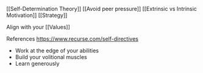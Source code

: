 [[Self-Determination Theory]]
[[Avoid peer pressure]]
[[Extrinsic vs Intrinsic Motivation]]
[[Strategy]]

Align with your [[Values]]

References
https://www.recurse.com/self-directives
- Work at the edge of your abilities
- Build your volitional muscles
- Learn generously